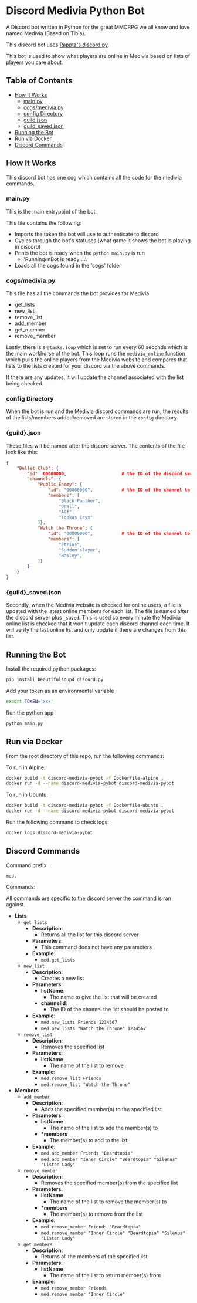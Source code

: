 # Discord Medivia Python Bot

A Discord bot written in Python for the great MMORPG we all know and love named Medivia (Based on Tibia).

This discord bot uses [Rapptz's discord.py](https://github.com/Rapptz/discord.py).

This bot is used to show what players are online in Medivia based on lists of players you care about.

## Table of Contents

- [How it Works](#how-it-works)
  - [main.py](#main.py)
  - [cogs/medivia.py](#cogs/medivia.py)
  - [config Directory](#config-directory)
  - [guild.json](#guild.json)
  - [guild_saved.json](#guild_saved.json)
- [Running the Bot](#running-the-bot)
- [Run via Docker](#run-via-docker)
- [Discord Commands](#discord-commands)

## How it Works

This discord bot has one cog which contains all the code for the medivia commands.

### main.py

This is the main entrypoint of the bot.

This file contains the following:

- Imports the token the bot will use to authenticate to discord
- Cycles through the bot's statuses (what game it shows the bot is playing in discord)
- Prints the bot is ready when the `python main.py` is run
  - 'Running`n`nBot is ready ...'.
- Loads all the cogs found in the 'cogs' folder

### cogs/medivia.py

This file has all the commands the bot provides for Medivia.

- get_lists
- new_list
- remove_list
- add_member
- get_member
- remove_member

Lastly, there is a `@tasks.loop` which is set to run every 60 seconds which is the main workhorse of the bot.
This loop runs the `medivia_online` function which pulls the online players from the Medivia website and compares that lists to the lists created for your discord via the above commands.

If there are any updates, it will update the channel associated with the list being checked.

### config Directory

When the bot is run and the Medivia discord commands are run, the results of the lists/members added/removed are stored in the `config` directory.

### {guild}.json

These files will be named after the discord server. The contents of the file look like this:

```json
{
    "Bullet Club": {
        "id": 00000000,                     # the ID of the discord server this json file is for
        "channels": {
            "Public Enemy": {
                "id": "00000000",           # the ID of the channel to send to
                "members": [
                    "Black Panther",
                    "Orall",
                    "Alf",
                    "Tookas Cryx"
            ]},
            "Watch the Throne": {
                "id": "00000000",           # the ID of the channel to send to
                "members": [
                    "Etrius",
                    "Sudden'slayer",
                    "Hasley",
            ]}
        }
    }
}
```

### {guild}_saved.json

Secondly, when the Medivia website is checked for online users, a file is updated with the latest online members for each list. The file is named after the discord server plus `_saved`. This is used so every minute the Medivia online list is checked that it won't update each discord channel each time. It will verify the last online list and only update if there are changes from this list.

## Running the Bot

Install the required python packages:

```bash
pip install beautifulsoup4 discord.py
```

Add your token as an environmental variable

```bash
export TOKEN='xxx'
```

Run the python app

```bash
python main.py
```

## Run via Docker

From the root directory of this repo, run the following commands:

To run in Alpine:

```bash
docker build -t discord-medivia-pybot -f Dockerfile-alpine .
docker run -d --name discord-medivia-pybot discord-medivia-pybot
```

To run in Ubuntu:

```bash
docker build -t discord-medivia-pybot -f Dockerfile-ubuntu .
docker run -d --name discord-medivia-pybot discord-medivia-pybot
```

Run the following command to check logs:

```bash
docker logs discord-medivia-pybot
```

## Discord Commands

Command prefix:

`med.`

Commands:

All commands are specific to the discord server the command is ran against.

- __Lists__
  - `get_lists`
    - __Description__:
      - Returns all the list for this discord server
    - __Parameters__:
      - This command does not have any parameters
    - __Example__:
      - `med.get_lists`
  - `new_list`
    - __Description__:
      - Creates a new list
    - __Parameters__:
      - __listName__:
        - The name to give the list that will be created
      - __channelId__:
        - The ID of the channel the list should be posted to
    - __Example__:
      - `med.new_lists Friends 1234567`
      - `med.new_lists "Watch the Throne" 1234567`
  - `remove_list`
    - __Description__:
      - Removes the specified list
    - __Parameters__:
      - __listName__
        - The name of the list to remove
    - __Example__:
      - `med.remove_list Friends`
      - `med.remove_list "Watch the Throne"`
- __Members__
  - `add_member`
    - __Description__:
      - Adds the specified member(s) to the specified list
    - __Parameters__:
      - __listName__
        - The name of the list to add the member(s) to
      - __*members__
        - The member(s) to add to the list
    - __Example__:
      - `med.add_member Friends "Beardtopia"`
      - `med.add_member "Inner Circle" "Beardtopia" "Silenus" "Listen Lady"`
  - `remove_member`
    - __Description__:
      - Removes the specified member(s) from the specified list
    - __Parameters__:
      - __listName__
        - The name of the list to remove the member(s) to
      - __*members__
        - The member(s) to remove from the list
    - __Example__:
      - `med.remove_member Friends "Beardtopia"`
      - `med.remove_member "Inner Circle" "Beardtopia" "Silenus" "Listen Lady"`
  - `get_members`
    - __Description__:
      - Returns all the members of the specified list
    - __Parameters__:
      - __listName__
        - The name of the list to return member(s) from
    - __Example__:
      - `med.remove_member Friends`
      - `med.remove_member "Inner Circle"`
